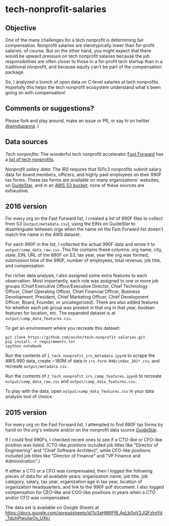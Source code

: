 # tech-nonprofit-salaries

## Objective

One of the many challenges for a tech nonprofit is determining fair compensation. Nonprofit salaries are sterotypically lower than for-profit salaries, of course. But on the other hand, you might expect that there would be upward pressure on tech nonprofit salaries because the job responsibilities are often closer to those in a for-profit tech startup than in a traditional nonprofit, and because equity can't be part of the compensation package.

So, I analyzed a bunch of open data on C-level salaries at tech nonprofits. Hopefully this helps the tech nonprofit ecosystem understand what's been going on with compensation!


## Comments or suggestions?

Please fork and play around, make an issue or PR, or say hi on twitter [@windupanna](https://twitter.com/windupanna) :)


## Data sources

*Tech nonprofits*: The wonderful tech nonprofit accelerator [Fast Forward](http://www.ffwd.org/) has a [list of tech nonprofits](http://www.ffwd.org/tech-nonprofits/).

*Nonprofit salary data*: The IRS requires that 501c3 nonprofits submit salary data for board members, officers, and highly paid employees on their 990F tax forms. These tax forms are available on many organizations' websites, on [GuideStar](http://www.guidestar.org/), and in an [AWS S3 bucket](https://aws.amazon.com/public-datasets/irs-990/); none of these sources are exhaustive.


## 2016 version

For every org on the Fast Forward list, I created a list of 990F files to collect from S3 (`output/metadata.csv`), using the EINs on GuideStar to disambiguate between orgs when the name on the Fast Forward list doesn't match the name in the AWS dataset.

For each 990F in the list, I collected the actual 990F data and wrote it to `output/comp_data_raw.csv`. This file contains these columns: org name, city, state, EIN, URL of the 990F on S3, tax year, year the org was formed, submission time of the 990F, number of employees, total revenue, job title, and compensation.

For richer data analysis, I also assigned some extra features to each observation. Most importantly, each role was assigned to one or more job groups (Chief Executive Office/Executive Director, Chief Technology Officer, Chief Operating Officer, Chief Financial Officer, Business Development, President, Chief Marketing Officer, Chief Development Officer, Board, Founder, or uncategorized). There are also added features for whether each job group was present in that org in that year, boolean features for location, etc. The expanded dataset is at `output/comp_data_features.csv`.

To get an environment where you recreate this dataset:

```
git clone https://github.com/aschn/tech-nonprofit-salaries.git
pip install -r requirements.txt
ipython notebook
```

Run the contents of `1_tech_nonprofit_irs_metadata.ipynb` to scrape the AWS 990 data, create ~180M of data in `irs-form-990/index_201*.csv`, and recreate `output/metadata.csv`.

Run the contents of `2_tech_nonprofit_irs_comp_features.ipynb` to recreate `output/comp_data_raw.csv` and `output/comp_data_features.csv`.


To play with the data, open `output/comp_data_features.csv` in your data analysis tool of choice.


## 2015 version

For every org on the Fast Forward list, I attempted to find 990F tax forms by hand on the org's website
and/or on the nonprofit data source [GuideStar](http://www.guidestar.org/).

If I could find 990Fs, I checked recent ones to see if a CTO-like or CFO-like position was listed.
(CTO-like positions included job titles like "Director of Engineering" and "Chief Software Architect",
while CFO-like positions included job titles like "Director of Finance" and "VP Finance and Administration".)

If either a CTO or a CFO was compensated, then I logged the following pieces of data for all available years:
organization name, job title, job category, salary,
tax year, organization age in tax year, location of organization headquarters,
and link to the 990F pdf document.
I also logged compensation for CEO-like and COO-like positions in years when a CTO and/or CFO was compensated.

The data set is available on Google Sheets at https://docs.google.com/spreadsheets/d/1u3aH86lFRL4pLb0qV2JQFzlmYd_TduhPlwuIwOv_UXk/
